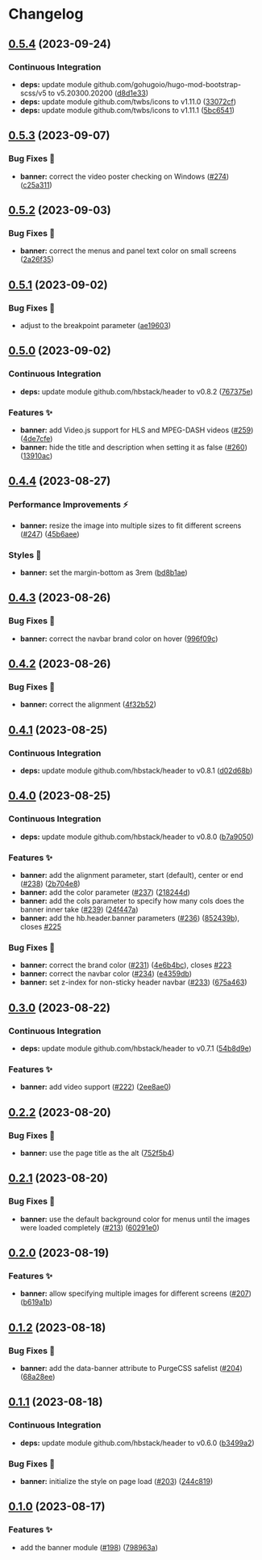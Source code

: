 # Changelog

## [0.5.4](https://github.com/hbstack/header/compare/modules/banner/v0.5.3...modules/banner/v0.5.4) (2023-09-24)


### Continuous Integration

* **deps:** update module github.com/gohugoio/hugo-mod-bootstrap-scss/v5 to v5.20300.20200 ([d8d1e33](https://github.com/hbstack/header/commit/d8d1e3398c9832a47e9bcbb44c8737f0e1eb9295))
* **deps:** update module github.com/twbs/icons to v1.11.0 ([33072cf](https://github.com/hbstack/header/commit/33072cf245580d826587ba19898bbbad66a14784))
* **deps:** update module github.com/twbs/icons to v1.11.1 ([5bc6541](https://github.com/hbstack/header/commit/5bc65412346965369643bee7ca787129c0023515))

## [0.5.3](https://github.com/hbstack/header/compare/modules/banner/v0.5.2...modules/banner/v0.5.3) (2023-09-07)


### Bug Fixes 🐞

* **banner:** correct the video poster checking on Windows ([#274](https://github.com/hbstack/header/issues/274)) ([c25a311](https://github.com/hbstack/header/commit/c25a3115dc61ac85412ac02d198a966a5786852a))

## [0.5.2](https://github.com/hbstack/header/compare/modules/banner/v0.5.1...modules/banner/v0.5.2) (2023-09-03)


### Bug Fixes 🐞

* **banner:** correct the menus and panel text color on small screens ([2a26f35](https://github.com/hbstack/header/commit/2a26f35062426015ee67fe93cdca54dc3e317c4f))

## [0.5.1](https://github.com/hbstack/header/compare/modules/banner/v0.5.0...modules/banner/v0.5.1) (2023-09-02)


### Bug Fixes 🐞

* adjust to the breakpoint parameter ([ae19603](https://github.com/hbstack/header/commit/ae19603f2906fcd775781b99e2c675fe2b2b8eec))

## [0.5.0](https://github.com/hbstack/header/compare/modules/banner/v0.4.4...modules/banner/v0.5.0) (2023-09-02)


### Continuous Integration

* **deps:** update module github.com/hbstack/header to v0.8.2 ([767375e](https://github.com/hbstack/header/commit/767375ee345119df904c7016be5bc8280b647fcd))


### Features ✨

* **banner:** add Video.js support for HLS and MPEG-DASH videos ([#259](https://github.com/hbstack/header/issues/259)) ([4de7cfe](https://github.com/hbstack/header/commit/4de7cfe4cda6f7ee5267d96aabd9bddb97ee3390))
* **banner:** hide the title and description when setting it as false ([#260](https://github.com/hbstack/header/issues/260)) ([13910ac](https://github.com/hbstack/header/commit/13910ac1963b5458bde62540bd627545bb1c66e5))

## [0.4.4](https://github.com/hbstack/header/compare/modules/banner/v0.4.3...modules/banner/v0.4.4) (2023-08-27)


### Performance Improvements ⚡️

* **banner:** resize the image into multiple sizes to fit different screens ([#247](https://github.com/hbstack/header/issues/247)) ([45b6aee](https://github.com/hbstack/header/commit/45b6aee1756be8f2e5327105c999d635eec4cbdd))


### Styles 🎨

* **banner:** set the margin-bottom as 3rem ([bd8b1ae](https://github.com/hbstack/header/commit/bd8b1ae6f9404fb399b7289e3dc2be4086cbff29))

## [0.4.3](https://github.com/hbstack/header/compare/modules/banner/v0.4.2...modules/banner/v0.4.3) (2023-08-26)


### Bug Fixes 🐞

* **banner:** correct the navbar brand color on hover ([996f09c](https://github.com/hbstack/header/commit/996f09c5ddaf170817efdd01cb39c2d2e3b4d4d8))

## [0.4.2](https://github.com/hbstack/header/compare/modules/banner/v0.4.1...modules/banner/v0.4.2) (2023-08-26)


### Bug Fixes 🐞

* **banner:** correct the alignment ([4f32b52](https://github.com/hbstack/header/commit/4f32b5240dae9b68a2abd8a8d70dc5db9ad37325))

## [0.4.1](https://github.com/hbstack/header/compare/modules/banner/v0.4.0...modules/banner/v0.4.1) (2023-08-25)


### Continuous Integration

* **deps:** update module github.com/hbstack/header to v0.8.1 ([d02d68b](https://github.com/hbstack/header/commit/d02d68b3f80f75586b0f7293b65f2d93c2a20c59))

## [0.4.0](https://github.com/hbstack/header/compare/modules/banner/v0.3.0...modules/banner/v0.4.0) (2023-08-25)


### Continuous Integration

* **deps:** update module github.com/hbstack/header to v0.8.0 ([b7a9050](https://github.com/hbstack/header/commit/b7a9050e0117d3803d502c82ff1e7131e0b8a057))


### Features ✨

* **banner:** add the alignment parameter, start (default), center or end ([#238](https://github.com/hbstack/header/issues/238)) ([2b704e8](https://github.com/hbstack/header/commit/2b704e8f54f8cf25bf6c5b287a628d543a1f4465))
* **banner:** add the color parameter ([#237](https://github.com/hbstack/header/issues/237)) ([218244d](https://github.com/hbstack/header/commit/218244df376425fcfa798c41bc1ffa85ba730d61))
* **banner:** add the cols parameter to specify how many cols does the banner inner take ([#239](https://github.com/hbstack/header/issues/239)) ([24f447a](https://github.com/hbstack/header/commit/24f447a57b8018e3c9ceaa5032ade503731af551))
* **banner:** add the hb.header.banner parameters ([#236](https://github.com/hbstack/header/issues/236)) ([852439b](https://github.com/hbstack/header/commit/852439b49b87d64d31f83ab6402d4f1734552ef5)), closes [#225](https://github.com/hbstack/header/issues/225)


### Bug Fixes 🐞

* **banner:** correct the brand color ([#231](https://github.com/hbstack/header/issues/231)) ([4e6b4bc](https://github.com/hbstack/header/commit/4e6b4bcf4f599b69a73958564a83f00037579af6)), closes [#223](https://github.com/hbstack/header/issues/223)
* **banner:** correct the navbar color ([#234](https://github.com/hbstack/header/issues/234)) ([e4359db](https://github.com/hbstack/header/commit/e4359db05cbb2a7a28a2e9339d58255efc06662a))
* **banner:** set z-index for non-sticky header navbar ([#233](https://github.com/hbstack/header/issues/233)) ([675a463](https://github.com/hbstack/header/commit/675a46344650b434383e13515c0dfc38b0040a83))

## [0.3.0](https://github.com/hbstack/header/compare/modules/banner/v0.2.2...modules/banner/v0.3.0) (2023-08-22)


### Continuous Integration

* **deps:** update module github.com/hbstack/header to v0.7.1 ([54b8d9e](https://github.com/hbstack/header/commit/54b8d9e6a22edb28d814f93cc915d5de62f4be16))


### Features ✨

* **banner:** add video support ([#222](https://github.com/hbstack/header/issues/222)) ([2ee8ae0](https://github.com/hbstack/header/commit/2ee8ae0dca96f5ff275b6f609f7f762b30dc91a3))

## [0.2.2](https://github.com/hbstack/header/compare/modules/banner/v0.2.1...modules/banner/v0.2.2) (2023-08-20)


### Bug Fixes 🐞

* **banner:** use the page title as the alt ([752f5b4](https://github.com/hbstack/header/commit/752f5b42ab1954336b29ae47ce31c9b032cf518e))

## [0.2.1](https://github.com/hbstack/header/compare/modules/banner/v0.2.0...modules/banner/v0.2.1) (2023-08-20)


### Bug Fixes 🐞

* **banner:** use the default background color for menus until the images were loaded completely ([#213](https://github.com/hbstack/header/issues/213)) ([60291e0](https://github.com/hbstack/header/commit/60291e03177608f6f843dbd70d4ddc744cc7166b))

## [0.2.0](https://github.com/hbstack/header/compare/modules/banner/v0.1.2...modules/banner/v0.2.0) (2023-08-19)


### Features ✨

* **banner:** allow specifying multiple images for different screens ([#207](https://github.com/hbstack/header/issues/207)) ([b619a1b](https://github.com/hbstack/header/commit/b619a1b007ba9be01fc09cd6dc915f6a77f217bc))

## [0.1.2](https://github.com/hbstack/header/compare/modules/banner/v0.1.1...modules/banner/v0.1.2) (2023-08-18)


### Bug Fixes 🐞

* **banner:** add the data-banner attribute to PurgeCSS safelist ([#204](https://github.com/hbstack/header/issues/204)) ([68a28ee](https://github.com/hbstack/header/commit/68a28eed5727b804112dd2373ea4352502f9ac22))

## [0.1.1](https://github.com/hbstack/header/compare/modules/banner/v0.1.0...modules/banner/v0.1.1) (2023-08-18)


### Continuous Integration

* **deps:** update module github.com/hbstack/header to v0.6.0 ([b3499a2](https://github.com/hbstack/header/commit/b3499a25db2f9b4cd81251a18a23170d9bb7509f))


### Bug Fixes 🐞

* **banner:** initialize the style on page load ([#203](https://github.com/hbstack/header/issues/203)) ([244c819](https://github.com/hbstack/header/commit/244c819636ff7d253801092e859baa6f90ea5df6))

## [0.1.0](https://github.com/hbstack/header/compare/modules/banner-v0.0.1...modules/banner/v0.1.0) (2023-08-17)


### Features ✨

* add the banner module ([#198](https://github.com/hbstack/header/issues/198)) ([798963a](https://github.com/hbstack/header/commit/798963ac79d2e02d42c8ab1984e6c664fa49b631))
